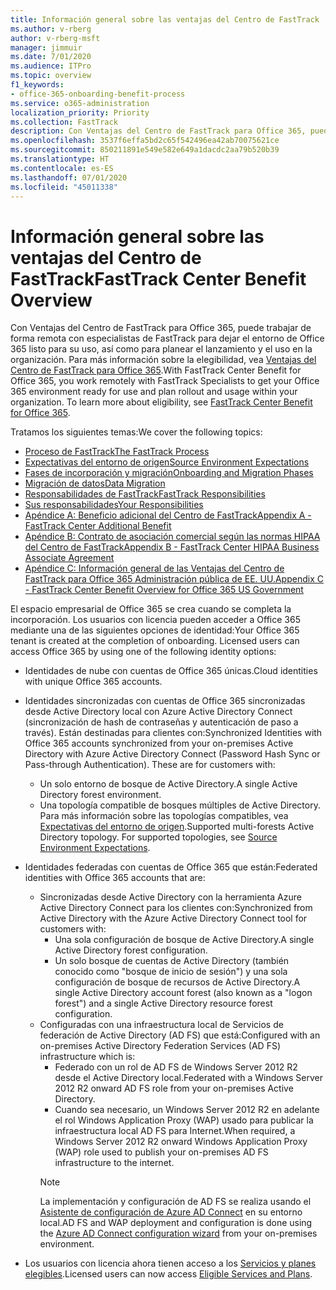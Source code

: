 ```yaml
---
title: Información general sobre las ventajas del Centro de FastTrack
ms.author: v-rberg
author: v-rberg-msft
manager: jimmuir
ms.date: 7/01/2020
ms.audience: ITPro
ms.topic: overview
f1_keywords:
- office-365-onboarding-benefit-process
ms.service: o365-administration
localization_priority: Priority
ms.collection: FastTrack
description: Con Ventajas del Centro de FastTrack para Office 365, puede trabajar de forma remota con especialistas de FastTrack para dejar el entorno de Office 365 listo para su uso, así como para planear el lanzamiento y el uso en la organización. Para más información sobre la elegibilidad, vea Ventajas del Centro de FastTrack para Office 365.
ms.openlocfilehash: 3537f6effa5bd2c65f542496ea42ab70075621ce
ms.sourcegitcommit: 850211891e549e582e649a1dacdc2aa79b520b39
ms.translationtype: HT
ms.contentlocale: es-ES
ms.lasthandoff: 07/01/2020
ms.locfileid: "45011338"
---
```

# <a name="fasttrack-center-benefit-overview"></a><span data-ttu-id="ec3bb-104">Información general sobre las ventajas del Centro de FastTrack</span><span class="sxs-lookup"><span data-stu-id="ec3bb-104">FastTrack Center Benefit Overview</span></span>

<span data-ttu-id="ec3bb-p102">Con Ventajas del Centro de FastTrack para Office 365, puede trabajar de forma remota con especialistas de FastTrack para dejar el entorno de Office 365 listo para su uso, así como para planear el lanzamiento y el uso en la organización. Para más información sobre la elegibilidad, vea [Ventajas del Centro de FastTrack para Office 365](O365-fasttrack-benefit-for-office-365.md).</span><span class="sxs-lookup"><span data-stu-id="ec3bb-p102">With FastTrack Center Benefit for Office 365, you work remotely with FastTrack Specialists to get your Office 365 environment ready for use and plan rollout and usage within your organization. To learn more about eligibility, see [FastTrack Center Benefit for Office 365](O365-fasttrack-benefit-for-office-365.md).</span></span>
  
<span data-ttu-id="ec3bb-107">Tratamos los siguientes temas:</span><span class="sxs-lookup"><span data-stu-id="ec3bb-107">We cover the following topics:</span></span>
- [<span data-ttu-id="ec3bb-108">Proceso de FastTrack</span><span class="sxs-lookup"><span data-stu-id="ec3bb-108">The FastTrack Process</span></span>](O365-fasttrack-process.md) 
- [<span data-ttu-id="ec3bb-109">Expectativas del entorno de origen</span><span class="sxs-lookup"><span data-stu-id="ec3bb-109">Source Environment Expectations</span></span>](O365-source-environment-expectations.md)
- [<span data-ttu-id="ec3bb-110">Fases de incorporación y migración</span><span class="sxs-lookup"><span data-stu-id="ec3bb-110">Onboarding and Migration Phases</span></span>](O365-onboarding-and-migration.md)
- [<span data-ttu-id="ec3bb-111">Migración de datos</span><span class="sxs-lookup"><span data-stu-id="ec3bb-111">Data Migration</span></span>](O365-data-migration.md)
- [<span data-ttu-id="ec3bb-112">Responsabilidades de FastTrack</span><span class="sxs-lookup"><span data-stu-id="ec3bb-112">FastTrack Responsibilities</span></span>](O365-fasttrack-responsibilities.md)
- [<span data-ttu-id="ec3bb-113">Sus responsabilidades</span><span class="sxs-lookup"><span data-stu-id="ec3bb-113">Your Responsibilities</span></span>](O365-your-responsibilities.md) 
- [<span data-ttu-id="ec3bb-114">Apéndice A: Beneficio adicional del Centro de FastTrack</span><span class="sxs-lookup"><span data-stu-id="ec3bb-114">Appendix A - FastTrack Center Additional Benefit</span></span>](O365-fasttrack-additional-benefits.md)
- [<span data-ttu-id="ec3bb-115">Apéndice B: Contrato de asociación comercial según las normas HIPAA del Centro de FastTrack</span><span class="sxs-lookup"><span data-stu-id="ec3bb-115">Appendix B - FastTrack Center HIPAA Business Associate Agreement</span></span>](O365-hipaa-business-associate-agreement.md)
- [<span data-ttu-id="ec3bb-116">Apéndice C: Información general de las Ventajas del Centro de FastTrack para Office 365 Administración pública de EE. UU.</span><span class="sxs-lookup"><span data-stu-id="ec3bb-116">Appendix C - FastTrack Center Benefit Overview for Office 365 US Government</span></span>](US-Gov-appendix-overview.md)
    
<span data-ttu-id="ec3bb-p103">El espacio empresarial de Office 365 se crea cuando se completa la incorporación. Los usuarios con licencia pueden acceder a Office 365 mediante una de las siguientes opciones de identidad:</span><span class="sxs-lookup"><span data-stu-id="ec3bb-p103">Your Office 365 tenant is created at the completion of onboarding. Licensed users can access Office 365 by using one of the following identity options:</span></span>
- <span data-ttu-id="ec3bb-119">Identidades de nube con cuentas de Office 365 únicas.</span><span class="sxs-lookup"><span data-stu-id="ec3bb-119">Cloud identities with unique Office 365 accounts.</span></span>
- <span data-ttu-id="ec3bb-p104">Identidades sincronizadas con cuentas de Office 365 sincronizadas desde Active Directory local con Azure Active Directory Connect (sincronización de hash de contraseñas y autenticación de paso a través). Están destinadas para clientes con:</span><span class="sxs-lookup"><span data-stu-id="ec3bb-p104">Synchronized Identities with Office 365 accounts synchronized from your on-premises Active Directory with Azure Active Directory Connect (Password Hash Sync or Pass-through Authentication). These are for customers with:</span></span>
  - <span data-ttu-id="ec3bb-122">Un solo entorno de bosque de Active Directory.</span><span class="sxs-lookup"><span data-stu-id="ec3bb-122">A single Active Directory forest environment.</span></span>
  - <span data-ttu-id="ec3bb-p105">Una topología compatible de bosques múltiples de Active Directory. Para más información sobre las topologías compatibles, vea [Expectativas del entorno de origen](O365-source-environment-expectations.md).</span><span class="sxs-lookup"><span data-stu-id="ec3bb-p105">Supported multi-forests Active Directory topology. For supported topologies, see [Source Environment Expectations](O365-source-environment-expectations.md).</span></span>
- <span data-ttu-id="ec3bb-125">Identidades federadas con cuentas de Office 365 que están:</span><span class="sxs-lookup"><span data-stu-id="ec3bb-125">Federated identities with Office 365 accounts that are:</span></span>
  - <span data-ttu-id="ec3bb-126">Sincronizadas desde Active Directory con la herramienta Azure Active Directory Connect para los clientes con:</span><span class="sxs-lookup"><span data-stu-id="ec3bb-126">Synchronized from Active Directory with the Azure Active Directory Connect tool for customers with:</span></span>
      - <span data-ttu-id="ec3bb-127">Una sola configuración de bosque de Active Directory.</span><span class="sxs-lookup"><span data-stu-id="ec3bb-127">A single Active Directory forest configuration.</span></span>
      - <span data-ttu-id="ec3bb-128">Un solo bosque de cuentas de Active Directory (también conocido como "bosque de inicio de sesión") y una sola configuración de bosque de recursos de Active Directory.</span><span class="sxs-lookup"><span data-stu-id="ec3bb-128">A single Active Directory account forest (also known as a "logon forest") and a single Active Directory resource forest configuration.</span></span>
  - <span data-ttu-id="ec3bb-129">Configuradas con una infraestructura local de Servicios de federación de Active Directory (AD FS) que está:</span><span class="sxs-lookup"><span data-stu-id="ec3bb-129">Configured with an on-premises Active Directory Federation Services (AD FS) infrastructure which is:</span></span>
      - <span data-ttu-id="ec3bb-130">Federado con un rol de AD FS de Windows Server 2012 R2 desde el Active Directory local.</span><span class="sxs-lookup"><span data-stu-id="ec3bb-130">Federated with a Windows Server 2012 R2 onward AD FS role from your on-premises Active Directory.</span></span>
      - <span data-ttu-id="ec3bb-131">Cuando sea necesario, un Windows Server 2012 R2 en adelante el rol Windows Application Proxy (WAP) usado para publicar la infraestructura local AD FS para Internet.</span><span class="sxs-lookup"><span data-stu-id="ec3bb-131">When required, a Windows Server 2012 R2 onward Windows Application Proxy (WAP) role used to publish your on-premises AD FS infrastructure to the internet.</span></span>
    > [!NOTE]
    > <span data-ttu-id="ec3bb-132">La implementación y configuración de AD FS se realiza usando el [Asistente de configuración de Azure AD Connect](https://go.microsoft.com/fwlink/?linkid=844794) en su entorno local.</span><span class="sxs-lookup"><span data-stu-id="ec3bb-132">AD FS and WAP deployment and configuration is done using the [Azure AD Connect configuration wizard](https://go.microsoft.com/fwlink/?linkid=844794) from your on-premises environment.</span></span> 
  
- <span data-ttu-id="ec3bb-133">Los usuarios con licencia ahora tienen acceso a los [Servicios y planes elegibles](M365-eligible-services-and-plans.md).</span><span class="sxs-lookup"><span data-stu-id="ec3bb-133">Licensed users can now access [Eligible Services and Plans](M365-eligible-services-and-plans.md).</span></span>

